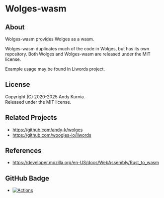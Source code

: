 # Wolges-wasm

## About

Wolges-wasm provides Wolges as a wasm.

Wolges-wasm duplicates much of the code in Wolges, but has its own repository.
Both Wolges and Wolges-wasm are released under the MIT license.

Example usage may be found in Liwords project.

## License

Copyright (C) 2020-2025 Andy Kurnia.\
Released under the MIT license.

## Related Projects

- https://github.com/andy-k/wolges
- https://github.com/woogles-io/liwords

## References

- https://developer.mozilla.org/en-US/docs/WebAssembly/Rust_to_wasm

## GitHub Badge

- [![Actions](https://github.com/andy-k/wolges-wasm/actions/workflows/actions.yml/badge.svg)](https://github.com/andy-k/wolges-wasm/actions/workflows/actions.yml)
